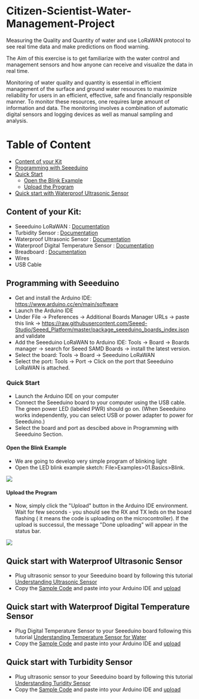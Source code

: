 # Citizen-Scientist-Water-Management-Project

Measuring the Quality and Quantity of water and use LoRaWAN protocol to see real time data and make predictions on flood warning.

The Aim of this exercise is to get familiarize with the water control and management sensors and how anyone can receive and visualize the data in real time.

Monitoring of water quality and quantity is essential in efficient management of the surface and ground water resources to maximize reliability for users in an efficient, effective, safe and financially responsible manner. To monitor these resources, one requires large amount of information and data. The monitoring involves a combination of automatic digital sensors and logging devices as well as manual sampling and analysis.

# Table of Content
* [Content of your Kit](https://github.com/Bilal-Arshad/Citizen-Scientist-Water-Management-Project/blob/master/README.md#content-of-your-kit)
* [Programming with Seeeduino](https://github.com/Bilal-Arshad/Citizen-Scientist-Water-Management-Project/blob/master/README.md#programming-with-seeeduino)
* [Quick Start](https://github.com/Bilal-Arshad/Citizen-Scientist-Water-Management-Project#quick-start)
  * [Open the Blink Example](https://github.com/Bilal-Arshad/Citizen-Scientist-Water-Management-Project/blob/master/README.md#quick-start)
  * [Upload the Program](https://github.com/Bilal-Arshad/Citizen-Scientist-Water-Management-Project/blob/master/README.md#open-the-blink-example)
* [Quick start with Waterproof Ultrasonic Sensor](https://github.com/Bilal-Arshad/Citizen-Scientist-Water-Management-Project/blob/master/README.md#quick-start-with-waterproof-ultrasonic-sensor)

## Content of your Kit:

* Seeeduino LoRaWAN : [Documentation](http://wiki.seeedstudio.com/Seeeduino_LoRAWAN/)
* Turbidity Sensor : [Documentation](https://wiki.dfrobot.com/Turbidity_sensor_SKU__SEN0189)
* Waterproof Ultrasonic Sensor : [Documentation](https://wiki.dfrobot.com/Weather_-_proof_Ultrasonic_Sensor_with_Separate_Probe_SKU___SEN0208)
* Waterproof Digital Temperature Sensor : [Documentation](https://wiki.dfrobot.com/Waterproof_DS18B20_Digital_Temperature_Sensor__SKU_DFR0198_)
* Breadboard : [Documentation](https://www.sciencebuddies.org/science-fair-projects/references/how-to-use-a-breadboard)
* Wires
* USB Cable

## Programming with Seeeduino
* Get and install the Arduino IDE:  https://www.arduino.cc/en/main/software
* Launch the Arduino IDE
* Under File -> Preferences -> Additional Boards Manager URLs -> paste this link -> https://raw.githubusercontent.com/Seeed-Studio/Seeed_Platform/master/package_seeeduino_boards_index.json and validate
* Add the Seeeduino LoRaWAN to Arduino IDE: Tools -> Board -> Boards manager -> search for Seeed SAMD Boards -> install the latest version.
* Select the board: Tools -> Board -> Seeeduino LoRaWAN
* Select the port: Tools -> Port -> Click on the port that Seeeduino LoRaWAN is attached.

### Quick Start
* Launch the Arduino IDE on your computer
* Connect the Seeeduino board to your computer using the USB cable. The green power LED (labeled PWR) should go on. (When Seeeduino works independently, you can select USB or power adapter to power for Seeeduino.)
* Select the board and port as descibed above in Programming with Seeeduino Section.
#### Open the Blink Example
* We are going to develop very simple program of blinking light
* Open the LED blink example sketch: File>Examples>01.Basics>Blink.

![](https://github.com/Bilal-Arshad/Citizen-Scientist-Water-Management-Project/blob/master/img/Getting_Started1.png)

#### Upload the Program
* Now, simply click the "Upload" button in the Arduino IDE environment. Wait for few seconds - you should see the RX and TX leds on the board flashing ( it means the code is uploading on the microcontroller). If the upload is successul, the message "Done uploading" will appear in the status bar.

![](https://github.com/Bilal-Arshad/Citizen-Scientist-Water-Management-Project/blob/master/img/Getting_Started2.png)

## Quick start with Waterproof Ultrasonic Sensor
* Plug ultrasonic sensor to your Seeeduino board by following this tutorial [Understanding Ultrasonic Sensor](https://wiki.dfrobot.com/Weather_-_proof_Ultrasonic_Sensor_with_Separate_Probe_SKU___SEN0208)
* Copy the [Sample Code](https://github.com/Bilal-Arshad/Citizen-Scientist-Water-Management-Project/blob/master/Code%20for%20Sensors/Water%20level%20estimation%20(Ultrasonic%20sensor)) and paste into your Arduino IDE and [upload](https://github.com/Bilal-Arshad/Citizen-Scientist-Water-Management-Project#upload-the-program)

## Quick start with Waterproof Digital Temperature Sensor
* Plug Digital Temperature Sensor to your Seeeduino board following this tutorial [Understanding Temperature Sensor for Water](https://wiki.dfrobot.com/Waterproof_DS18B20_Digital_Temperature_Sensor__SKU_DFR0198_)
* Copy the [Sample Code](https://github.com/Bilal-Arshad/Citizen-Scientist-Water-Management-Project/blob/master/Code%20for%20Sensors/Measuring%20Temperature%20of%20Water) and paste into your Arduino IDE and [upload](https://github.com/Bilal-Arshad/Citizen-Scientist-Water-Management-Project#upload-the-program)
## Quick start with Turbidity Sensor
* Plug ultrasonic sensor to your Seeeduino board by following this tutorial [Understanding Turidity Sensor](https://wiki.dfrobot.com/Turbidity_sensor_SKU__SEN0189)
* Copy the [Sample Code](https://github.com/Bilal-Arshad/Citizen-Scientist-Water-Management-Project/blob/master/Code%20for%20Sensors/Measuring%20Turbidity%20in%20Water) and paste into your Arduino IDE and [upload](https://github.com/Bilal-Arshad/Citizen-Scientist-Water-Management-Project#upload-the-program)
